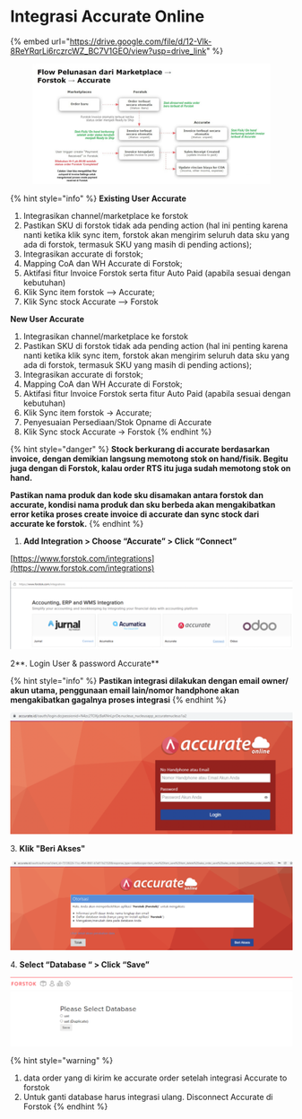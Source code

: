 # Integrasi Accurate Online

{% embed url="https://drive.google.com/file/d/12-Vlk-8ReYRqrLi6rczrcWZ_BC7V1GEO/view?usp=drive_link" %}

<figure><img src="../../../.gitbook/assets/autopaid2.jpg" alt=""><figcaption></figcaption></figure>

{% hint style="info" %}
**Existing User Accurate**

1. Integrasikan channel/marketplace ke forstok
2. Pastikan SKU di forstok tidak ada pending action (hal ini penting karena nanti ketika klik sync item, forstok akan mengirim seluruh data sku yang ada di forstok, termasuk SKU yang masih di pending actions);
3. Integrasikan accurate di forstok;
4. Mapping CoA dan WH Accurate di Forstok;
5. Aktifasi fitur Invoice Forstok serta fitur Auto Paid (apabila sesuai dengan kebutuhan)
6. Klik Sync item forstok --> Accurate;
7. Klik Sync stock Accurate --> Forstok



**New User Accurate**

1. Integrasikan channel/marketplace ke forstok
2. Pastikan SKU di forstok tidak ada pending action (hal ini penting karena nanti ketika klik sync item, forstok akan mengirim seluruh data sku yang ada di forstok, termasuk SKU yang masih di pending actions);
3. Integrasikan accurate di forstok;
4. Mapping CoA dan WH Accurate di Forstok;
5. Aktifasi fitur Invoice Forstok serta fitur Auto Paid (apabila sesuai dengan kebutuhan)
6. Klik Sync item forstok -> Accurate;
7. Penyesuaian Persediaan/Stok Opname di Accurate
8. Klik Sync stock Accurate -> Forstok
{% endhint %}

{% hint style="danger" %}
**Stock berkurang di accurate berdasarkan invoice, dengan demikian langsung memotong stok on hand/fisik. Begitu juga dengan di Forstok, kalau order RTS itu juga sudah memotong stok on hand.**

**Pastikan nama produk dan kode sku disamakan antara forstok dan accurate, kondisi nama produk dan sku berbeda akan mengakibatkan error ketika proses create invoice di accurate dan sync stock dari accurate ke forstok.**
{% endhint %}

1. **Add Integration > Choose “Accurate” > Click “Connect”**

[https://www.forstok.com/integrations](https://www.forstok.com/integrations)

![](<../../../.gitbook/assets/Screen Shot 2022-01-27 at 9.33.29 AM.png>)

2**. Login User & password Accurate**



{% hint style="info" %}
**Pastikan integrasi dilakukan dengan email owner/ akun utama, penggunaan email lain/nomor handphone akan mengakibatkan gagalnya proses integrasi**
{% endhint %}

![](<../../../.gitbook/assets/Screen Shot 2022-01-27 at 9.33.37 AM.png>)

3\. **Klik "Beri Akses"**

![](<../../../.gitbook/assets/Screen Shot 2022-01-27 at 9.33.43 AM.png>)

4\. **Select “Database “ > Click “Save”**

![](<../../../.gitbook/assets/image (449) (1) (1).png>)

{% hint style="warning" %}
1. data order yang di kirim ke accurate order setelah integrasi Accurate to forstok
2. Untuk ganti database harus integrasi ulang. Disconnect Accurate di Forstok
{% endhint %}
